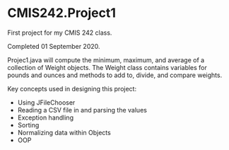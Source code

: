 # CMIS242.Project1
First project for my CMIS 242 class.

Completed 01 September 2020.

Projec1.java will compute the minimum, maximum, and average of a collection of Weight objects.
The Weight class contains variables for pounds and ounces and methods to add to, divide, and compare weights.

Key concepts used in designing this project:
* Using JFileChooser
* Reading a CSV file in and parsing the values
* Exception handling
* Sorting
* Normalizing data within Objects
* OOP

